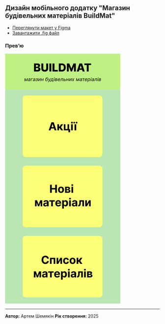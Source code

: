 ## Дизайн мобільного додатку "Магазин будівельних матеріалів BuildMat"

- [Переглянути макет у Figma](https://www.figma.com/design/hIT87aywFVeG1bXqLki1os/MobileApp?t=ytSFqqeDNZsoRxAu-1)
- [Завантажити .fig файл](MobileApp.fig)

### Прев’ю
![Головна сторінка](main.png)

---
**Автор:** Артем Шемякін 
**Рік створення:** 2025  
